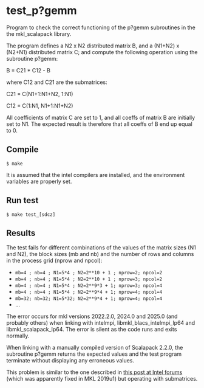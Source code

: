 # test_p?gemm
Program to check the correct functioning of the p?gemm subroutines in the the mkl_scalapack library.

The program defines a N2 x N2 distributed matrix B, and a (N1+N2) x (N2+N1) 
distributed matrix C; and compute the following operation using the subroutine p?gemm:

B = C21 * C12 - B

where C12 and C21 are the submatrices:

C21 = C(N1+1:N1+N2, 1:N1)

C12 = C(1:N1, N1+1:N1+N2)

All coefficients of matrix C are set to 1, and all coeffs of matrix B are 
initially set to N1. The expected result is therefore that all coeffs of B end 
up equal to 0.


## Compile
```
$ make
```
It is assumed that the intel compilers are installed, and the environment variables are properly set.

## Run test
```
$ make test_[sdcz]
```
## Results
The test fails for different combinations of the values of the matrix sizes (N1 and N2), the block sizes (mb and nb) and the number of rows and columns in the process grid (nprow and npcol):
  - `mb=4 ; nb=4 ; N1=5*4 ; N2=2**10 + 1 ; nprow=2; npcol=2`
  - `mb=4 ; nb=4 ; N1=5*4 ; N2=2**10 + 1 ; nprow=3; npcol=2`
  - `mb=4 ; nb=4 ; N1=5*4 ; N2=2**9*3 + 1; nprow=3; npcol=4`
  - `mb=4 ; nb=4 ; N1=5*4 ; N2=2**9*4 + 1; nprow=4; npcol=4`
  - `mb=32; nb=32; N1=5*32; N2=2**9*4 + 1; nprow=4; npcol=4`
  - ...

The error occurs for mkl versions 2022.2.0, 2024.0 and 2025.0 (and probably others) when linking with intelmpi, libmkl_blacs_intelmpi_lp64 and libmkl_scalapack_lp64. The error is silent as the code runs and exits normally. 

When linking with a manually compiled version of Scalapack 2.2.0, the subroutine p?gemm returns the expected values and the test program terminate without displaying any erroneous values.

This problem is similar to the one described in 
[this post at Intel forums](https://community.intel.com/t5/Intel-oneAPI-Math-Kernel-Library/PDGEMM-returns-wrong-result-under-specific-conditions/m-p/1144836) (which was apparently fixed in MKL 2019u1) but operating with submatrices.

